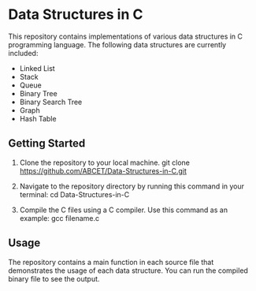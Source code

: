# Data Structures in C

This repository contains implementations of various data structures in C programming language. The following data structures are currently included:

- Linked List
- Stack
- Queue
- Binary Tree
- Binary Search  Tree
- Graph
- Hash Table


## Getting Started

1. Clone the repository to your local machine.
    git clone https://github.com/ABCET/Data-Structures-in-C.git

2. Navigate to the repository directory by running this command in your terminal:
    cd Data-Structures-in-C

3. Compile the C files using a C compiler. Use this command as an example:
    gcc filename.c

## Usage
The repository contains a main function in each source file that demonstrates the usage of each data structure. You can run the compiled binary file to see the output.





